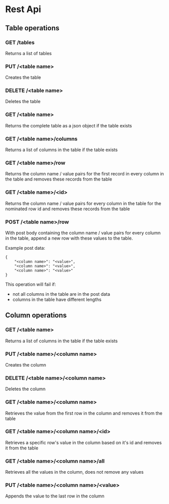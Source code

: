 # Rest Api

## Table operations

### GET /tables

Returns a list of tables

### PUT /&lt;table name&gt;

Creates the table

### DELETE /&lt;table name&gt;

Deletes the table

### GET /&lt;table name&gt;

Returns the complete table as a json object if the table exists

### GET /&lt;table name&gt;/columns

Returns a list of columns in the table if the table exists

### GET /&lt;table name&gt;/row

Returns the column name / value pairs for the first record in every column in the table and removes these records from the table

### GET /&lt;table name&gt;/&lt;id&gt;

Returns the column name / value pairs for every column in the table for the nominated row id and removes these records from the table

### POST /&lt;table name&gt;/row

With post body containing the column name / value pairs for every column in the table, append a new row with these values to the table.

Example post data:
```
{
	"<column name>": "<value>",
	"<column name>": "<value>",
	"<column name>": "<value>"
}
```

This operation will fail if:
- not all columns in the table are in the post data
- columns in the table have different lengths


## Column operations

### GET /&lt;table name&gt;

Returns a list of columns in the table if the table exists

### PUT /&lt;table name&gt;/&lt;column name&gt;

Creates the column

### DELETE /&lt;table name&gt;/&lt;column name&gt;

Deletes the column

### GET /&lt;table name&gt;/&lt;column name&gt;

Retrieves the value from the first row in the column and removes it from the table

### GET /&lt;table name&gt;/&lt;column name&gt;/&lt;id&gt;

Retrieves a specific row's value in the column based on it's id and removes it from the table

### GET /&lt;table name&gt;/&lt;column name&gt;/all

Retrieves all the values in the column, does not remove any values

### PUT /&lt;table name&gt;/&lt;column name&gt;/&lt;value&gt;

Appends the value to the last row in the column
